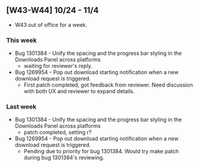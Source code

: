 ## [W43-W44] 10/24 - 11/4 ##

* W43 out of office for a week.

### This week ###
- Bug 1301384 - Unify the spacing and the progress bar styling in the Downloads Panel across platforms
  - waiting for reviewer's reply.
- Bug 1269954 - Pop out download starting notification when a new download request is triggered.
  - First patch completed, got feedback from reviewer. Need discussion with both UX and reviewer to expand details.

### Last week ###
- Bug 1301384 - Unify the spacing and the progress bar styling in the Downloads Panel across platforms
  - patch completed, setting r?
- Bug 1269954 - Pop out download starting notification when a new download request is triggered.
  - Pending due to priority for bug 1301384. Would try make patch during bug 1301384's reviewing.
